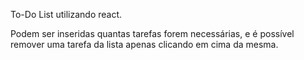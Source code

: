 To-Do List utilizando react.

Podem ser inseridas quantas tarefas forem necessárias, e é possível remover uma tarefa da lista apenas clicando em cima da mesma.
